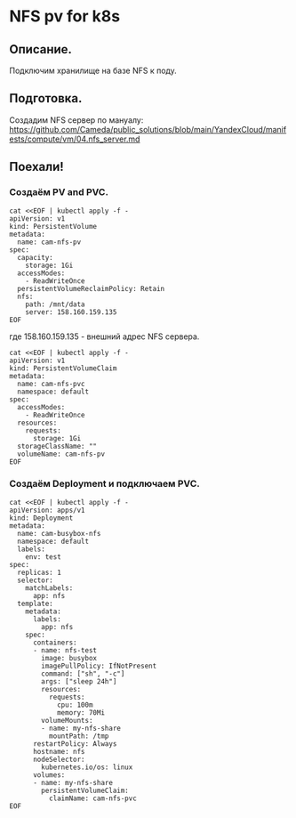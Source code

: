 # NFS pv for k8s

## Описание.
Подключим хранилище на базе NFS к поду.

## Подготовка.
Создадим NFS сервер по мануалу: https://github.com/Cameda/public_solutions/blob/main/YandexCloud/manifests/compute/vm/04.nfs_server.md

## Поехали!

### Создаём PV and PVC.
```
cat <<EOF | kubectl apply -f -
apiVersion: v1
kind: PersistentVolume
metadata:
  name: cam-nfs-pv
spec:
  capacity:
    storage: 1Gi
  accessModes:
    - ReadWriteOnce
  persistentVolumeReclaimPolicy: Retain
  nfs:
    path: /mnt/data
    server: 158.160.159.135
EOF
```
где 158.160.159.135 - внешний адрес NFS сервера.

```
cat <<EOF | kubectl apply -f -
apiVersion: v1
kind: PersistentVolumeClaim
metadata:
  name: cam-nfs-pvc
  namespace: default
spec:
  accessModes:
    - ReadWriteOnce
  resources:
    requests:
      storage: 1Gi
  storageClassName: ""
  volumeName: cam-nfs-pv
EOF
```

### Создаём Deployment и подключаем PVC.
```
cat <<EOF | kubectl apply -f -
apiVersion: apps/v1
kind: Deployment
metadata:
  name: cam-busybox-nfs
  namespace: default
  labels:
    env: test
spec:
  replicas: 1
  selector:
    matchLabels:
      app: nfs
  template:
    metadata:
      labels:
        app: nfs
    spec:
      containers:
      - name: nfs-test
        image: busybox
        imagePullPolicy: IfNotPresent
        command: ["sh", "-c"]
        args: ["sleep 24h"]
        resources:
          requests:
            cpu: 100m
            memory: 70Mi
        volumeMounts:
        - name: my-nfs-share
          mountPath: /tmp
      restartPolicy: Always
      hostname: nfs
      nodeSelector:
        kubernetes.io/os: linux
      volumes:
      - name: my-nfs-share
        persistentVolumeClaim:
          claimName: cam-nfs-pvc
EOF
```
